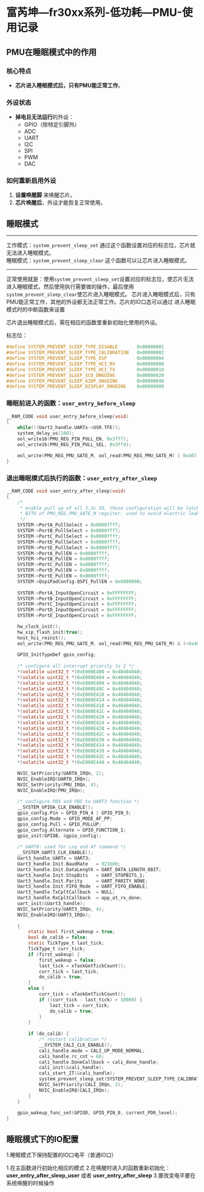 # 富芮坤—fr30xx系列-低功耗—PMU-使用记录
## PMU在睡眠模式中的作用

### 核心特点
- **芯片进入睡眠模式后，只有PMU能正常工作**。

### 外设状态
- **掉电且无法运行**的外设：
  - GPIO（除特定引脚外）
  - ADC
  - UART
  - I2C
  - SPI
  - PWM
  - DAC

### 如何重新启用外设
1. **设置唤醒脚** 来唤醒芯片。
2. **芯片唤醒后**，外设才能恢复正常使用。

## 睡眠模式
---

工作模式：`system_prevent_sleep_set` 通过这个函数设置对应的标志位，芯片就无法进入睡眠模式。  
睡眠模式：`system_prevent_sleep_clear` 这个函数可以让芯片进入睡眠模式。  

---
正常使用就是：使用`system_prevent_sleep_set`设置对应的标志位，使芯片无法进入睡眠模式，然后使用执行需要做的操作，最后使用`system_prevent_sleep_clear`使芯片进入睡眠模式。
芯片进入睡眠模式后，只有PMU能正常工作，其他的外设都无法正常工作。芯片的IO口态可以通过 进入睡眠模式时的中断函数来设置  


芯片退出睡眠模式后，需在相应的函数里重新初始化使用的外设。

标志位：
```c
#define SYSTEM_PREVENT_SLEEP_TYPE_DISABLE       0x00000001
#define SYSTEM_PREVENT_SLEEP_TYPE_CALIBRATION   0x00000002
#define SYSTEM_PREVENT_SLEEP_TYPE_DSP           0x00000004
#define SYSTEM_PREVENT_SLEEP_TYPE_HCI_RX        0x00000008
#define SYSTEM_PREVENT_SLEEP_TYPE_HCI_TX        0x00000010
#define SYSTEM_PREVENT_SLEEP_SCO_ONGOING        0x00000020
#define SYSTEM_PREVENT_SLEEP_A2DP_ONGOING       0x00000040
#define SYSTEM_PREVENT_SLEEP_DISPLAY_ONGOING    0x00000080
```  
### 睡眠前进入的函数：`user_entry_before_sleep`  
```c
__RAM_CODE void user_entry_before_sleep(void)
{
    while(!(Uart3_handle.UARTx->USR.TFE));
    system_delay_us(100);
    ool_write16(PMU_REG_PIN_PULL_EN, 0x3fff);
    ool_write16(PMU_REG_PIN_PULL_SEL, 0x3ffd);

    ool_write(PMU_REG_PMU_GATE_M, ool_read(PMU_REG_PMU_GATE_M) | 0x40);
}

```  

### 退出睡眠模式后执行的函数：`user_entry_after_sleep`  
```c
__RAM_CODE void user_entry_after_sleep(void)
{
    /* 
     * enable pull up of all 3.3v IO, these configuration will be latched by set 
     * BIT6 of PMU_REG_PMU_GATE_M regsiter. used to avoid electric leakage
     */
    SYSTEM->PortA_PullSelect = 0x0000ffff;
    SYSTEM->PortB_PullSelect = 0x0000fff7;
    SYSTEM->PortC_PullSelect = 0x0000ffff;
    SYSTEM->PortD_PullSelect = 0x0000ffff;
    SYSTEM->PortE_PullSelect = 0x0000ffff;
    SYSTEM->PortA_PullEN = 0x0000ffff;
    SYSTEM->PortB_PullEN = 0x0000ffff;
    SYSTEM->PortC_PullEN = 0x0000ffff;
    SYSTEM->PortD_PullEN = 0x0000ffff;
    SYSTEM->PortE_PullEN = 0x0000ffff;
    SYSTEM->QspiPadConfig.QSPI_PullEN = 0x0000000;
    
    SYSTEM->PortA_InputOpenCircuit = 0xFFFFFFFF;
    SYSTEM->PortB_InputOpenCircuit = 0xFFFFFFFF;
    SYSTEM->PortC_InputOpenCircuit = 0xFFFFFFFF;
    SYSTEM->PortD_InputOpenCircuit = 0xFFFFFFFF;
    SYSTEM->PortE_InputOpenCircuit = 0xFFFFFFFF;

    hw_clock_init();
    hw_xip_flash_init(true);
    host_hci_reinit();
    ool_write(PMU_REG_PMU_GATE_M, ool_read(PMU_REG_PMU_GATE_M) & (~0x40));
    
    GPIO_InitTypeDef gpio_config;
    
    /* configure all interrupt priority to 2 */
    *(volatile uint32_t *)0xE000E400 = 0x40404040;
    *(volatile uint32_t *)0xE000E404 = 0x40404040;
    *(volatile uint32_t *)0xE000E408 = 0x40404040;
    *(volatile uint32_t *)0xE000E40C = 0x40404040;
    *(volatile uint32_t *)0xE000E410 = 0x40404040;
    *(volatile uint32_t *)0xE000E414 = 0x40404040;
    *(volatile uint32_t *)0xE000E418 = 0x40404040;
    *(volatile uint32_t *)0xE000E41C = 0x40404040;
    *(volatile uint32_t *)0xE000E420 = 0x40404040;
    *(volatile uint32_t *)0xE000E424 = 0x40404040;
    *(volatile uint32_t *)0xE000E428 = 0x40404040;
    *(volatile uint32_t *)0xE000E42C = 0x40404040;
    *(volatile uint32_t *)0xE000E430 = 0x40404040;
    *(volatile uint32_t *)0xE000E434 = 0x40404040;
    *(volatile uint32_t *)0xE000E438 = 0x40404040;
    *(volatile uint32_t *)0xE000E43C = 0x40404040;
    *(volatile uint32_t *)0xE000E440 = 0x40404040;

    NVIC_SetPriority(UART0_IRQn, 2);
    NVIC_EnableIRQ(UART0_IRQn);
    NVIC_SetPriority(PMU_IRQn, 4);
    NVIC_EnableIRQ(PMU_IRQn);
    
    /* configure PB4 and PB5 to UART3 function */
    __SYSTEM_GPIOA_CLK_ENABLE();
    gpio_config.Pin = GPIO_PIN_4 | GPIO_PIN_5;
    gpio_config.Mode = GPIO_MODE_AF_PP;
    gpio_config.Pull = GPIO_PULLUP;
    gpio_config.Alternate = GPIO_FUNCTION_1;
    gpio_init(GPIOB, &gpio_config);
    
    /* UART0: used for Log and AT command */
    __SYSTEM_UART3_CLK_ENABLE();
    Uart3_handle.UARTx = UART3;
    Uart3_handle.Init.BaudRate   = 921600;
    Uart3_handle.Init.DataLength = UART_DATA_LENGTH_8BIT;
    Uart3_handle.Init.StopBits   = UART_STOPBITS_1;
    Uart3_handle.Init.Parity     = UART_PARITY_NONE;
    Uart3_handle.Init.FIFO_Mode  = UART_FIFO_ENABLE;
    Uart3_handle.TxCpltCallback  = NULL;
    Uart3_handle.RxCpltCallback  = app_at_rx_done;
    uart_init(&Uart3_handle);
    NVIC_SetPriority(UART3_IRQn, 4);
    NVIC_EnableIRQ(UART3_IRQn);
    
    {
        static bool first_wakeup = true;
        bool do_calib = false;
        static TickType_t last_tick;
        TickType_t curr_tick;
        if (first_wakeup) {
            first_wakeup = false;
            last_tick = xTaskGetTickCount();
            curr_tick = last_tick;
            do_calib = true;
        }
        else {
            curr_tick = xTaskGetTickCount();
            if ((curr_tick - last_tick) > 10000) {
                last_tick = curr_tick;
                do_calib = true;
            }
        }
        
        if (do_calib) {
            /* restart calibration */
            __SYSTEM_CALI_CLK_ENABLE();
            cali_handle.mode = CALI_UP_MODE_NORMAL;
            cali_handle.rc_cnt = 60;
            cali_handle.DoneCallback = cali_done_handle;
            cali_init(&cali_handle);
            cali_start_IT(&cali_handle);
            system_prevent_sleep_set(SYSTEM_PREVENT_SLEEP_TYPE_CALIBRATION);
            NVIC_SetPriority(CALI_IRQn, 2);
            NVIC_EnableIRQ(CALI_IRQn);
        }
    }
    
    gpio_wakeup_func_set(GPIOD, GPIO_PIN_0, current_PD0_level);
}
```

## 睡眠模式下的IO配置

1.睡眠模式下保持配置的IO口电平（普通IO口）

   1.在主函数进行初始化相应的模式
   2.在唤醒时进入的函数重新初始化：**user_entry_after_sleep_user** 或者 **user_entry_after_sleep**
   3.要改变电平要在系统唤醒的时候操作









